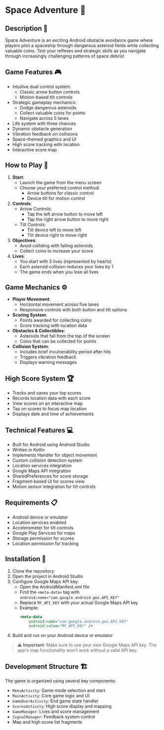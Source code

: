 # Space Adventure 🚀

## Description 📝
Space Adventure is an exciting Android obstacle avoidance game where players pilot a spaceship through dangerous asteroid fields while collecting valuable coins. Test your reflexes and strategic skills as you navigate through increasingly challenging patterns of space debris!

## Game Features 🎮
* Intuitive dual control system:
  * Classic arrow button controls
  * Motion-based tilt controls
* Strategic gameplay mechanics:
  * Dodge dangerous asteroids
  * Collect valuable coins for points
  * Navigate across 5 lanes
* Life system with three chances
* Dynamic obstacle generation
* Vibration feedback on collisions
* Space-themed graphics and UI
* High score tracking with location
* Interactive score map

## How to Play 📱
1. **Start**:
   * Launch the game from the menu screen
   * Choose your preferred control method:
     * Arrow buttons for classic control
     * Device tilt for motion control
2. **Controls**:
   * Arrow Controls:
     * Tap the left arrow button to move left
     * Tap the right arrow button to move right
   * Tilt Controls:
     * Tilt device left to move left
     * Tilt device right to move right
3. **Objectives**:
   * Avoid colliding with falling asteroids
   * Collect coins to increase your score
4. **Lives**:
   * You start with 3 lives (represented by hearts)
   * Each asteroid collision reduces your lives by 1
   * The game ends when you lose all lives

## Game Mechanics ⚙️
* **Player Movement**: 
  * Horizontal movement across five lanes
  * Responsive controls with both button and tilt options
* **Scoring System**:
  * Points awarded for collecting coins
  * Score tracking with location data
* **Obstacles & Collectibles**:
  * Asteroids that fall from the top of the screen
  * Coins that can be collected for points
* **Collision System**:
  * Includes brief invulnerability period after hits
  * Triggers vibration feedback
  * Displays warning messages

## High Score System 🏆
* Tracks and saves your top scores
* Records location data with each score
* View scores on an interactive map
* Tap on scores to focus map location
* Displays date and time of achievements

## Technical Features 💻
* Built for Android using Android Studio
* Written in Kotlin
* Implements Handler for object movement
* Custom collision detection system
* Location services integration
* Google Maps API integration
* SharedPreferences for score storage
* Fragment-based UI for scores view
* Motion sensor integration for tilt controls

## Requirements 📋
* Android device or emulator
* Location services enabled
* Accelerometer for tilt controls
* Google Play Services for maps
* Storage permission for scores
* Location permission for tracking

## Installation 🔧
1. Clone the repository
2. Open the project in Android Studio
3. Configure Google Maps API key:
   * Open the AndroidManifest.xml file
   * Find the `<meta-data>` tag with `android:name="com.google.android.geo.API_KEY"`
   * Replace `MY_API_KEY` with your actual Google Maps API key
   * Example:
     ```xml
     <meta-data
         android:name="com.google.android.geo.API_KEY"
         android:value="MY_API_KEY" />
     ```
4. Build and run on your Android device or emulator

> ⚠️ **Important**: Make sure to use your own Google Maps API key. The app's map functionality won't work without a valid API key.

## Development Structure 🏗️
The game is organized using several key components:
* `MenuActivity`: Game mode selection and start
* `MainActivity`: Core game logic and UI
* `GameOverActivity`: End game state handler
* `ScoresActivity`: High score display and mapping
* `GameManager`: Lives and score management
* `SignalManager`: Feedback system control
* Map and high score list fragments